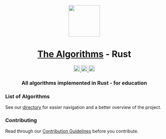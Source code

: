 <div align="center">
<!-- Title: -->
<img src="https://upload.wikimedia.org/wikipedia/commons/thumb/d/d5/Rust_programming_language_black_logo.svg/1024px-Rust_programming_language_black_logo.svg.png" width="100" height="100">

<h1><a href="https://github.com/TheAlgorithms/">The Algorithms</a> - Rust</h1>

<!-- Labels: -->
<a href="https://github.com/TheAlgorithms/Rust/actions/workflows/build.yml">
  <img src="https://github.com/TheAlgorithms/Rust/actions/workflows/build.yml/badge.svg" height="20" alt="Build workflow">
</a>
<a href="https://the-algorithms.com/discord">
  <img src="https://img.shields.io/discord/808045925556682782.svg?logo=discord&colorB=00d37d" height="20" alt="Discord community">
</a>
<a href="https://matrix.to/#/#TheAlgorithms_community:gitter.im">
  <img src="https://img.shields.io/gitter/room/TheAlgorithms/community.svg?style=flat-square" height="20" alt="Gitter chat">
</a>

<!-- Short description: -->
  <h3>All algorithms implemented in Rust - for education</h3>
</div>

### List of Algorithms
See our [directory](DIRECTORY.md) for easier navigation and a better overview of the project.

### Contributing
Read through our [Contribution Guidelines](CONTRIBUTING.md) before you contribute.
